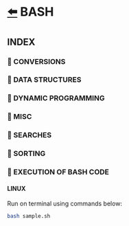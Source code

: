 # [:arrow_left:](../README.md) BASH

## INDEX

### :rocket: CONVERSIONS

### :rocket: DATA STRUCTURES

### :rocket: DYNAMIC PROGRAMMING

### :rocket: MISC

### :rocket: SEARCHES

### :rocket: SORTING

### :rocket: EXECUTION OF BASH CODE

#### LINUX

Run on terminal using commands below:

```bash
bash sample.sh
```